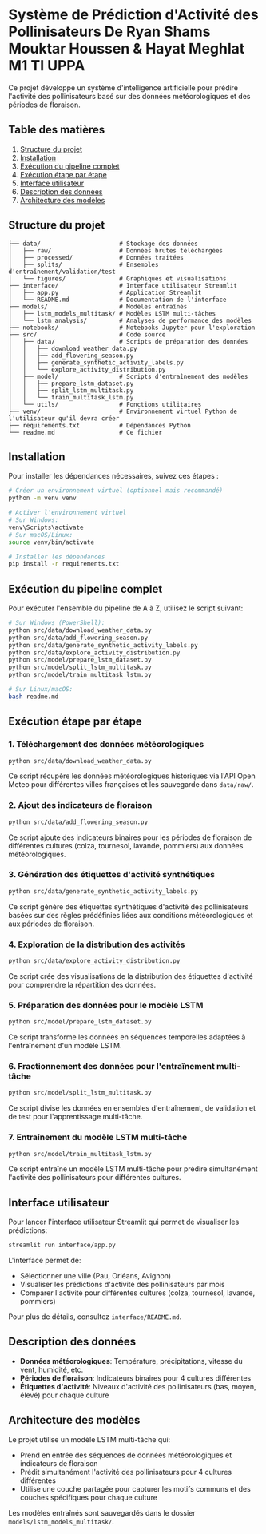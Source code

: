 # Système de Prédiction d'Activité des Pollinisateurs De Ryan Shams Mouktar Houssen & Hayat Meghlat M1 TI UPPA

Ce projet développe un système d'intelligence artificielle pour prédire l'activité des pollinisateurs basé sur des données météorologiques et des périodes de floraison.

## Table des matières

1. [Structure du projet](#structure-du-projet)
2. [Installation](#installation)
3. [Exécution du pipeline complet](#exécution-du-pipeline-complet)
4. [Exécution étape par étape](#exécution-étape-par-étape)
5. [Interface utilisateur](#interface-utilisateur)
6. [Description des données](#description-des-données)
7. [Architecture des modèles](#architecture-des-modèles)

## Structure du projet

```
├── data/                      # Stockage des données
│   ├── raw/                   # Données brutes téléchargées
│   ├── processed/             # Données traitées
│   ├── splits/                # Ensembles d'entraînement/validation/test
│   └── figures/               # Graphiques et visualisations
├── interface/                 # Interface utilisateur Streamlit
│   ├── app.py                 # Application Streamlit
│   └── README.md              # Documentation de l'interface
├── models/                    # Modèles entraînés
│   ├── lstm_models_multitask/ # Modèles LSTM multi-tâches
│   └── lstm_analysis/         # Analyses de performance des modèles
├── notebooks/                 # Notebooks Jupyter pour l'exploration
├── src/                       # Code source
│   ├── data/                  # Scripts de préparation des données
│   │   ├── download_weather_data.py
│   │   ├── add_flowering_season.py
│   │   ├── generate_synthetic_activity_labels.py
│   │   └── explore_activity_distribution.py
│   ├── model/                 # Scripts d'entraînement des modèles
│   │   ├── prepare_lstm_dataset.py
│   │   ├── split_lstm_multitask.py
│   │   └── train_multitask_lstm.py
│   └── utils/                 # Fonctions utilitaires
├── venv/                      # Environnement virtuel Python de l'utilisateur qu'il devra créer
├── requirements.txt           # Dépendances Python
└── readme.md                  # Ce fichier
```

## Installation

Pour installer les dépendances nécessaires, suivez ces étapes :

```bash
# Créer un environnement virtuel (optionnel mais recommandé)
python -m venv venv

# Activer l'environnement virtuel
# Sur Windows:
venv\Scripts\activate
# Sur macOS/Linux:
source venv/bin/activate

# Installer les dépendances
pip install -r requirements.txt
```

## Exécution du pipeline complet

Pour exécuter l'ensemble du pipeline de A à Z, utilisez le script suivant:

```bash
# Sur Windows (PowerShell):
python src/data/download_weather_data.py
python src/data/add_flowering_season.py
python src/data/generate_synthetic_activity_labels.py
python src/data/explore_activity_distribution.py
python src/model/prepare_lstm_dataset.py
python src/model/split_lstm_multitask.py
python src/model/train_multitask_lstm.py

# Sur Linux/macOS:
bash readme.md
```

## Exécution étape par étape

### 1. Téléchargement des données météorologiques

```bash
python src/data/download_weather_data.py
```
Ce script récupère les données météorologiques historiques via l'API Open Meteo pour différentes villes françaises et les sauvegarde dans `data/raw/`.

### 2. Ajout des indicateurs de floraison

```bash
python src/data/add_flowering_season.py
```
Ce script ajoute des indicateurs binaires pour les périodes de floraison de différentes cultures (colza, tournesol, lavande, pommiers) aux données météorologiques.

### 3. Génération des étiquettes d'activité synthétiques

```bash
python src/data/generate_synthetic_activity_labels.py
```
Ce script génère des étiquettes synthétiques d'activité des pollinisateurs basées sur des règles prédéfinies liées aux conditions météorologiques et aux périodes de floraison.

### 4. Exploration de la distribution des activités

```bash
python src/data/explore_activity_distribution.py
```
Ce script crée des visualisations de la distribution des étiquettes d'activité pour comprendre la répartition des données.

### 5. Préparation des données pour le modèle LSTM

```bash
python src/model/prepare_lstm_dataset.py
```
Ce script transforme les données en séquences temporelles adaptées à l'entraînement d'un modèle LSTM.

### 6. Fractionnement des données pour l'entraînement multi-tâche

```bash
python src/model/split_lstm_multitask.py
```
Ce script divise les données en ensembles d'entraînement, de validation et de test pour l'apprentissage multi-tâche.

### 7. Entraînement du modèle LSTM multi-tâche

```bash
python src/model/train_multitask_lstm.py
```
Ce script entraîne un modèle LSTM multi-tâche pour prédire simultanément l'activité des pollinisateurs pour différentes cultures.

## Interface utilisateur

Pour lancer l'interface utilisateur Streamlit qui permet de visualiser les prédictions:

```bash
streamlit run interface/app.py
```

L'interface permet de:
- Sélectionner une ville (Pau, Orléans, Avignon)
- Visualiser les prédictions d'activité des pollinisateurs par mois
- Comparer l'activité pour différentes cultures (colza, tournesol, lavande, pommiers)

Pour plus de détails, consultez `interface/README.md`.

## Description des données

- **Données météorologiques**: Température, précipitations, vitesse du vent, humidité, etc.
- **Périodes de floraison**: Indicateurs binaires pour 4 cultures différentes
- **Étiquettes d'activité**: Niveaux d'activité des pollinisateurs (bas, moyen, élevé) pour chaque culture

## Architecture des modèles

Le projet utilise un modèle LSTM multi-tâche qui:
- Prend en entrée des séquences de données météorologiques et indicateurs de floraison
- Prédit simultanément l'activité des pollinisateurs pour 4 cultures différentes
- Utilise une couche partagée pour capturer les motifs communs et des couches spécifiques pour chaque culture

Les modèles entraînés sont sauvegardés dans le dossier `models/lstm_models_multitask/`.
